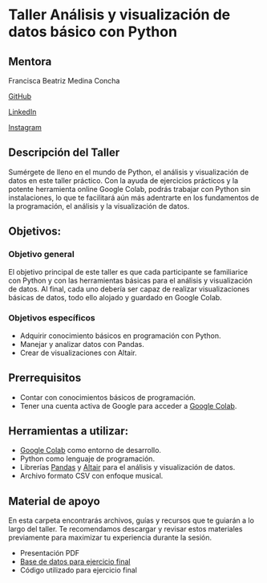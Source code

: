 # Taller Análisis y visualización de datos básico con Python

## Mentora

Francisca Beatriz Medina Concha

[GitHub](https://github.com/frani-be)

[LinkedIn](https://www.linkedin.com/in/frani-be)

[Instagram](https://www.instagram.com/frani.be)

## Descripción del Taller

Sumérgete de lleno en el mundo de Python, el análisis y visualización de datos en este taller práctico. Con la ayuda de ejercicios prácticos y la potente herramienta online Google Colab, podrás trabajar con Python sin instalaciones, lo que te facilitará aún más adentrarte en los fundamentos de la programación, el análisis y la visualización de datos.

## Objetivos:

### Objetivo general

El objetivo principal de este taller es que cada participante se familiarice con Python y con las herramientas básicas para el análisis y visualización de datos. Al final, cada uno debería ser capaz de realizar visualizaciones básicas de datos, todo ello alojado y guardado en Google Colab.

### Objetivos específicos

- Adquirir conocimiento básicos en programación con Python.
- Manejar y analizar datos con Pandas.
- Crear de visualizaciones con Altair.

## Prerrequisitos

- Contar con conocimientos básicos de programación.
- Tener una cuenta activa de Google para acceder a [Google Colab](https://colab.google/).

## Herramientas a utilizar:

- [Google Colab](https://colab.google/) como entorno de desarrollo.
- Python como lenguaje de programación.
- Librerías [Pandas](https://pandas.pydata.org/) y [Altair](https://altair-viz.github.io/) para el análisis y visualización de datos.
- Archivo formato CSV con enfoque musical.

## Material de apoyo

En esta carpeta encontrarás archivos, guías y recursos que te guiarán a lo largo del taller. Te recomendamos descargar y revisar estos materiales previamente para maximizar tu experiencia durante la sesión.

- Presentación PDF
- [Base de datos para ejercicio final](spotify-2024.csv)
- Código utilizado para ejercicio final
